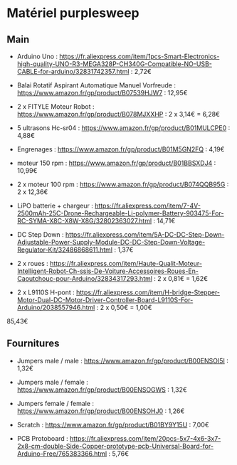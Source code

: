 # Matériel purplesweep


## Main

* Arduino Uno : https://fr.aliexpress.com/item/1pcs-Smart-Electronics-high-quality-UNO-R3-MEGA328P-CH340G-Compatible-NO-USB-CABLE-for-arduino/32831742357.html : 2,72€

* Balai Rotatif Aspirant Automatique Manuel Vorfreude : https://www.amazon.fr/gp/product/B07539HJW7 : 12,95€

* 2 x FITYLE Moteur Robot : https://www.amazon.fr/gp/product/B078MJXXHP : 2 x 3,14€ = 6,28€

* 5 ultrasons Hc-sr04 : https://www.amazon.fr/gp/product/B01MULCPE0 : 4,88€

* Engrenages : https://www.amazon.fr/gp/product/B01M5GN2FQ : 4,19€

* moteur 150 rpm : https://www.amazon.fr/gp/product/B01BBSXDJ4 : 10,99€

* 2 x moteur 100 rpm : https://www.amazon.fr/gp/product/B074QQB95G : 2 x 12,36€

* LiPO batterie + chargeur : https://fr.aliexpress.com/item/7-4V-2500mAh-25C-Drone-Rechargeable-Li-polymer-Battery-903475-For-RC-SYMA-X8C-X8W-X8G/32802363027.html : 14,71€

* DC Step Down : https://fr.aliexpress.com/item/5A-DC-DC-Step-Down-Adjustable-Power-Supply-Module-DC-DC-Step-Down-Voltage-Regulator-Kit/32486868611.html : 1,37€

* 2 x roues : https://fr.aliexpress.com/item/Haute-Qualit-Moteur-Intelligent-Robot-Ch-ssis-De-Voiture-Accessoires-Roues-En-Caoutchouc-pour-Arduino/32834317293.html : 2 x 0,81€ = 1,62€

* 2 x L9110S H-pont : https://fr.aliexpress.com/item/H-bridge-Stepper-Motor-Dual-DC-Motor-Driver-Controller-Board-L9110S-For-Arduino/2038557946.html : 2 x 0,50€ = 1,00€

85,43€


## Fournitures

* Jumpers male / male : https://www.amazon.fr/gp/product/B00ENSOI5I : 1,32€

* Jumpers male / female : https://www.amazon.fr/gp/product/B00ENSOGWS : 1,32€

* Jumpers female / female : https://www.amazon.fr/gp/product/B00ENSOHJ0 : 1,26€

* Scratch : https://www.amazon.fr/gp/product/B01BY9Y15U : 7,00€

* PCB Protoboard : https://fr.aliexpress.com/item/20pcs-5x7-4x6-3x7-2x8-cm-double-Side-Copper-prototype-pcb-Universal-Board-for-Arduino-Free/765383366.html : 5,76€

